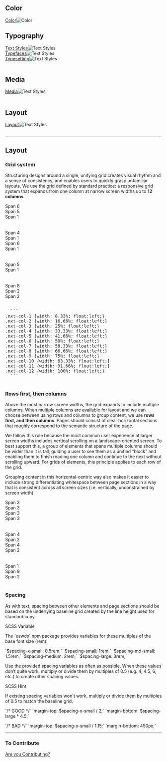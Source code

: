## Color<br>
[Color](/color.md)<img src="img/Right-Chevron.png" alt="Color" class="chevron">
<br>

## Typography<br>
[Text Styles](/text-styles.md)<img src="img/Right-Chevron.png" alt="Text Styles" class="chevron"><br>
[Typefaces](/typefaces.md)<img src="img/Right-Chevron.png" alt="Text Styles" class="chevron"><br>
[Typesetting](/typesetting.md)<img src="img/Right-Chevron.png" alt="Text Styles" class="chevron"><br>
<br>

## Media<br>
[Media](/media.md)<img src="img/Right-Chevron.png" alt="Text Styles" class="chevron"><br>
<br>

## Layout<br>
[Layout](/layout.md)<img src="img/Right-Chevron.png" alt="Text Styles" class="chevron"><br>
<br>

<hr>

## Layout

### Grid system

Structuring designs around a single, unifying grid creates
visual rhythm and a sense of consistency, and enables users
to quickly grasp unfamiliar layouts. We use the grid defined
by standard practice:
a responsive
grid system that expands from one column at narrow screen
widths up to **12 columns**.

  <div class="container-fluid">     
    <div class="row">
      <div class="nxt-col-6 teal-blue">Span 6</div>
      <div class="nxt-col-5 navy-blue">Span 5</div>
      <div class="nxt-col-1 teal-blue">Span 1</div>
    </div>   
  <br>
  <br>
    <div class="row">
      <div class="nxt-col-4 navy-blue">Span 4</div>
      <div class="nxt-col-1 teal-blue">Span 1</div>
      <div class="nxt-col-6 navy-blue">Span 6</div>
      <div class="nxt-col-1 teal-blue">Span 1</div>
    </div>  
  <br>
  <br>
    <div class="row">
      <div class="nxt-col-6 navy-blue">Span 5</div>
      <div class="nxt-col-6 teal-blue">Span 1</div>
    </div>  
  <br>
  <br>
    <div class="row">
      <div class="nxt-col-8 navy-blue">Span 8</div>
      <div class="nxt-col-2 teal-blue">Span 2</div>
      <div class="nxt-col-2 navy-blue">Span 2</div>
    </div>
  </div>
  <br>
  
  <pre>
  ```
.nxt-col-1 {width: 8.33%; float:left;}
.nxt-col-2 {width: 16.66%; float:left;}
.nxt-col-3 {width: 25%; float:left;}
.nxt-col-4 {width: 33.33%; float:left;}
.nxt-col-5 {width: 41.66%; float:left;}
.nxt-col-6 {width: 50%; float:left;}
.nxt-col-7 {width: 58.33%; float:left;}
.nxt-col-8 {width: 66.66%; float:left;}
.nxt-col-9 {width: 75%; float:left;}
.nxt-col-10 {width: 83.33%; float:left;}
.nxt-col-11 {width: 91.66%; float:left;}
.nxt-col-12 {width: 100%; float:left;}
  ```
  </pre>
### Rows first, then columns

Above the most narrow screen widths, the grid expands to
include multiple columns. When multiple columns are available
for layout and we can choose between using rows and columns to
group content, we use **rows first, and then columns**. Pages
should consist of clear horizontal sections that roughly
correspond to the semantic structure of the page.

We follow this rule because the most common user experience
at larger screen widths includes vertical scrolling on a
landscape-oriented screen. To best support this, a group of
elements that spans multiple columns should be wider than it
is tall, guiding a user to see them as a unified "block" and
enabling them to finish reading one column and continue to
the next without scrolling upward. For grids of elements, this
principle applies to each row of the grid.

Grouping content in this horizontal-centric way also makes it
easier to include strong differentiating whitespace between
page sections in a way that is consistent across all screen
sizes (i.e. vertically, unconstrained by screen width).

  <div class="container-fluid">    
    <div class="row">
      <div class="nxt-col-3 navy-blue">Span 3</div>
      <div class="nxt-col-3 teal-blue">Span 3</div>
      <div class="nxt-col-3 navy-blue">Span 3</div>
      <div class="nxt-col-3 teal-blue">Span 3</div>
    </div>   
  <br>
  <br>
    <div class="row">
      <div class="nxt-col-4 navy-blue">Span 4</div>
      <div class="nxt-col-2 teal-blue">Span 2</div>
      <div class="nxt-col-4 navy-blue">Span 4</div>
      <div class="nxt-col-2 teal-blue">Span 2</div>
    </div>  
  <br>
  <br>
    <div class="row">
      <div class="nxt-col-1 navy-blue">Span 1</div>
      <div class="nxt-col-9 teal-blue">Span 9</div>
      <div class="nxt-col-2 navy-blue">Span 2</div>
    </div>  
  </div>
  <br>

### Spacing

<div class="row row--halved">
  <p>
    As with text, spacing between other elements and page sections
    should be based on the underlying baseline grid created by the
    line height used for standard copy.
  </p>
  <div class="hint hint--scss">
    <div class="hint__type">SCSS Variable</div>
    <p>
      The `uswds` npm package provides variables for these multiples
      of the base font size (rem):
    </p>
    `$spacing-x-small: 0.5rem;`  
    `$spacing-small: 1rem;`  
    `$spacing-md-small: 1.5rem;`  
    `$spacing-medium: 2rem;`  
    `$spacing-large: 3rem;`
  </div>
</div>

<div class="row row--halved">
  <p>
    Use the provided spacing variables as often as possible. When
    these values don’t quite work, multiply or divide them by
    multiples of 0.5 (e.g. 4, 4.5, 6, etc.) to create other
    spacing values.
  </p>
  <div class="hint hint--scss">
    <div class="hint__type">SCSS Hint</div>
    <p>
      If existing spacing variables won't work, multiply or divide
      them by multiples of 0.5 to match the baseline grid.
    </p>
    <p>
      `/* GOOD */`  
      `margin-top: $spacing-x-small / 2;`  
      `margin-bottom: $spacing-large * 4.5;`  
    </p>
    <p>
      `/* BAD */`  
      `margin-top: $spacing-x-small / 1.15;`  
      `margin-bottom: 450px;`
    </p>
  </div>
</div>

<hr>

### To Contribute<br>
[Are you Contributing?](/CONTRIBUTING.md)<br>
<br>
